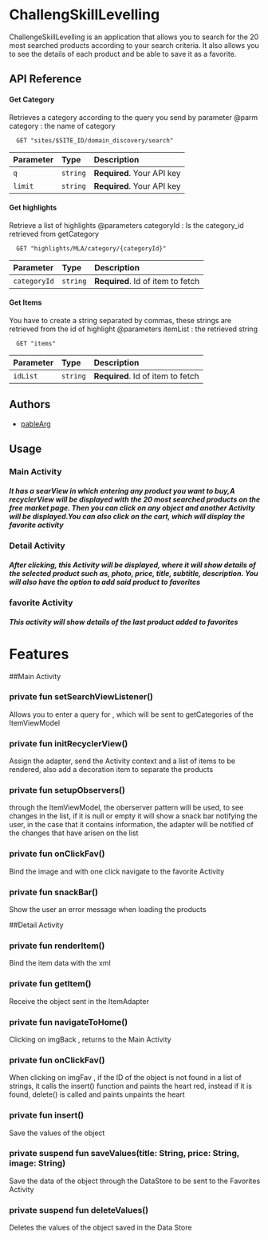 
# ChallengSkillLevelling

ChallengeSkillLevelling is an application that allows you to search for the 20 most searched products according to your search criteria. It also allows you to see the details of each product and be able to save it as a favorite.


## API Reference

#### Get Category

Retrieves a category according to the query you send by parameter
@parm category : the name of category
```http
  GET "sites/$SITE_ID/domain_discovery/search"
```

| Parameter | Type     | Description                |
| :-------- | :------- | :------------------------- |
| `q` | `string` | **Required**. Your API key |
| `limit` | `string` | **Required**. Your API key |

#### Get highlights
Retrieve a list of highlights
@parameters categoryId : Is the category_id retrieved from getCategory
```http
  GET "highlights/MLA/category/{categoryId}"
```

| Parameter | Type     | Description                       |
| :-------- | :------- | :-------------------------------- |
| `categoryId`      | `string` | **Required**. Id of item to fetch |


#### Get Items
You have to create a string separated by commas, these strings are retrieved from the id of highlight
@parameters itemList : the retrieved string
```http
  GET "items"
```


| Parameter | Type     | Description                       |
| :-------- | :------- | :-------------------------------- |
| `idList`      | `string` | **Required**. Id of item to fetch |



## Authors

- [pableArg](https://www.github.com/pableArg)


## Usage

### Main Activity
##### It has a searView in which entering any product you want to buy,A recyclerView will be displayed with the 20 most searched products on the free market page. Then you can click on any object and another Activity will be displayed.You can also click on the cart, which will display the favorite activity


### Detail Activity
##### After clicking, this Activity will be displayed, where it will show details of the selected product such as, photo, price, title, subtitle, description. You will also have the option to add said product to favorites


### favorite Activity
##### This activity will show details of the last product added to favorites


# Features

##Main Activity

 ### private fun setSearchViewListener()
 Allows you to enter a query for , which will be sent to getCategories of the ItemViewModel

 
 ### private fun initRecyclerView()
 Assign the adapter, send the Activity context and a list of items to be rendered, also add a decoration item to separate the products


### private fun setupObservers()

 through the ItemViewModel, the oberserver pattern will be used, to see changes in the list, if it is null or empty it will show a snack bar notifying the user, in the case that it contains information, the adapter will be notified of the changes that have arisen on the list


 ### private fun onClickFav()
 Bind the image and with one click navigate to the favorite Activity


### private fun snackBar()
 Show the user an error message when loading the products
 
 ##Detail Activity

### private fun renderItem()
Bind the item data with the xml

### private fun getItem()
Receive the object sent in the ItemAdapter

### private fun navigateToHome()
Clicking on imgBack , returns to the Main Activity


### private fun onClickFav()
When clicking on imgFav , if the ID of the object is not found in a list of strings, it calls the insert() function and paints the heart red, instead if it is found, delete() is called and paints unpaints the heart

### private fun insert()
Save the values ​​of the object

### private suspend fun saveValues(title: String, price: String, image: String)
Save the data of the object through the DataStore to be sent to the Favorites Activity

### private suspend fun deleteValues()
Deletes the values ​​of the object saved in the Data Store





